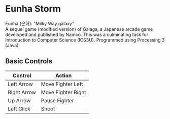 # Eunha Storm
Eunha (은하): "Milky Way galaxy" <br/>
A sequel game (modified version) of Galaga, a Japanese arcade game developed and published by Namco. This was a culminating task for Introduction to Computer Science (ICS3U). Programmed using Processing 3 (Java).

## Basic Controls
| Control       | Action        |
| ------------- | ------------- |
| Left Arrow | Move Fighter Left     |
| Right Arrow | Move Fighter Right    |
| Up Arrow | Pause Fighter |
| Left Click | Shoot |
